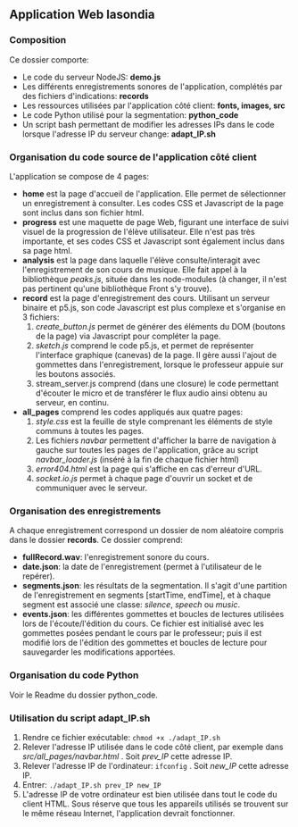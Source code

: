 ## Application Web lasondia

### Composition

Ce dossier comporte:

- Le code du serveur NodeJS: **demo.js**
- Les différents enregistrements sonores de l'application, complétés par des fichiers d'indications: **records**
- Les ressources utilisées par l'application côté client: **fonts, images, src**
- Le code Python utilisé pour la segmentation: **python_code**
- Un script bash permettant de modifier les adresses IPs dans le code lorsque l'adresse IP du serveur change: **adapt_IP.sh**

### Organisation du code source de l'application côté client
L'application se compose de 4 pages:

- **home** est la page d'accueil de l'application. Elle permet de sélectionner un enregistrement à consulter. Les codes CSS et Javascript de la page sont inclus dans son fichier html.
- **progress** est une maquette de page Web, figurant une interface de suivi visuel de la progression de l'élève utilisateur. Elle n'est pas très importante, et ses codes CSS et Javascript sont également inclus dans sa page html.
- **analysis** est la page dans laquelle l'élève consulte/interagit avec l'enregistrement de son cours de musique. Elle fait appel à la bibliothèque *peaks.js*, située dans les node-modules (à changer, il n'est pas pertinent qu'une bibliothèque Front s'y trouve).
- **record** est la page d'enregistrement des cours. Utilisant un serveur binaire et p5.js, son code Javascript est plus complexe et s'organise en 3 fichiers:
   1. *create_button.js* permet de générer des éléments du DOM (boutons de la page) via Javascript pour compléter la page.
   2. *sketch.js* comprend le code p5.js, et permet de représenter l'interface graphique (canevas) de la page. Il gère aussi l'ajout de gommettes dans l'enregistrement, lorsque le professeur appuie sur les boutons associés.
   3. stream_server.js comprend (dans une closure) le code permettant d'écouter le micro et de transférer le flux audio ainsi obtenu au serveur, en continu.
- **all_pages** comprend les codes appliqués aux quatre pages:
   1. *style.css* est la feuille de style comprenant les éléments de style communs à toutes les pages.
   2. Les fichiers *navbar* permettent d'afficher la barre de navigation à gauche sur toutes les pages de l'application, grâce au script *navbar_loader.js* (inséré à la fin de chaque fichier html)
   3. *error404.html* est la page qui s'affiche en cas d'erreur d'URL.
   4. *socket.io.js* permet à chaque page d'ouvrir un socket et de communiquer avec le serveur.

### Organisation des enregistrements
A chaque enregistrement correspond un dossier de nom aléatoire compris dans le dossier **records**. Ce dossier comprend:

- **fullRecord.wav**: l'enregistrement sonore du cours.
- **date.json**: la date de l'enregistrement (permet à l'utilisateur de le repérer).
- **segments.json**: les résultats de la segmentation. Il s'agit d'une partition de l'enregistrement en segments \[startTime, endTime\], et à chaque segment est associé une classe: *silence*, *speech* ou *music*.
- **events.json**: les différentes gommettes et boucles de lectures utilisées lors de l'écoute/l'édition du cours. Ce fichier est initialisé avec les gommettes posées pendant le cours par le professeur; puis il est modifié lors de l'édition des gommettes et boucles de lecture pour sauvegarder les modifications apportées.

### Organisation du code Python
Voir le Readme du dossier python_code.

### Utilisation du script adapt_IP.sh
1. Rendre ce fichier exécutable: `chmod +x ./adapt_IP.sh`
2. Relever l'adresse IP utilisée dans le code côté client, par exemple dans *src/all_pages/navbar.html* . Soit *prev_IP* cette adresse IP.
2. Relever l'adresse IP de l'ordinateur: `ifconfig` . Soit *new_IP* cette adresse IP.
3. Entrer: `./adapt_IP.sh prev_IP new_IP`
4. L'adresse IP de votre ordinateur est bien utilisée dans tout le code du client HTML. Sous réserve que tous les appareils utilisés se trouvent sur le même réseau Internet, l'application devrait fonctionner.
